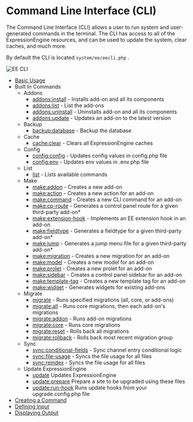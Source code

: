 # Command Line Interface (CLI)

The Command Line Interface (CLI) allows a user to run system and user-generated commands in the terminal. The CLI has access to all of the ExpressionEngine resources, and can be used to update the system, clear caches, and much more.

By default the CLI is located `system/ee/eecli.php` . 

![EE CLI](_images/6-1_cli.png)

- [Basic Usage](cli/usage.md)
- Built In Commands
    - Addons
        - [addons:install](cli/built-in-commands/addons.md#addonsinstall) - Installs add-on and all its components
        - [addons:list](cli/built-in-commands/addons.md#addonslist) - List the add-ons
        - [addons:uninstall](cli/built-in-commands/addons.md#addonsuninstall) - Uninstalls add-on and all its components
        - [addons:update](cli/built-in-commands/addons.md#addonsupdate) - Updates an add-on to the latest version
    - Backup
        - [backup:database](cli/built-in-commands/backup-database.md) - Backup the database
    - Cache
        - [cache:clear](cli/built-in-commands/cache-clear.md) - Clears all ExpressionEngine caches
    - Config
        - [config:config](cli/built-in-commands/config-management.md#configconfig) - Updates config values in config.php file
        - [config:env](cli/built-in-commands/config-management.md#configenv) - Updates env values in .env.php file
    - List
        - [list](cli/built-in-commands/list.md) - Lists available commands
    - Make
        - [make:addon](cli/built-in-commands/make-addon.md#makeaddon) - Creates a new add-on
        - [make:action](cli/built-in-commands/make-addon.md#makeaction) - Creates a new action for an add-on
        - [make:command](cli/built-in-commands/make-addon.md#makecommand) - Creates a new CLI command for an add-on
        - [make:cp-route](cli/built-in-commands/make-addon.md#makecp-route) - Generates a control panel route for a given third-party add-on*
        - [make:extension-hook](cli/built-in-commands/make-addon.md#makeextension-hook) - Implements an EE extension hook in an add-on
        - [make:fieldtype](cli/built-in-commands/make-addon.md#makefieldtype) - Generates a fieldtype for a given third-party add-on*
        - [make:jump](cli/built-in-commands/make-addon.md#makejump) - Generates a jump menu file for a given third-party add-on*
        - [make:migration](cli/built-in-commands/make-addon.md#makemigration) - Creates a new migration for an add-on
        - [make:model](cli/built-in-commands/make-addon.md#makemodel) - Creates a new model for an add-on
        - [make:prolet](cli/built-in-commands/make-addon.md#makeprolet) - Creates a new prolet for an add-on
        - [make:sidebar](cli/built-in-commands/make-addon.md#makesidebar) - Creates a control panel sidebar for an add-on
        - [make:template-tag](cli/built-in-commands/make-addon.md#maketemplate-tag) - Creates a new template tag for an add-on
        - [make:widget](cli/built-in-commands/make-addon.md#makewidget) - Generates widgets for existing add-ons
    - Migrate
        - [migrate](cli/built-in-commands/migrate.md) - Runs specified migrations (all, core, or add-ons)
        - [migrate:all](cli/built-in-commands/migrate.md) - Runs core migrations, then each add-on's migrations
        - [migrate:addon](cli/built-in-commands/migrate.md) - Runs add-on migrations
        - [migrate:core](cli/built-in-commands/migrate.md) - Runs core migrations
        - [migrate:reset](cli/built-in-commands/migrate.md) - Rolls back all migrations
        - [migrate:rollback](cli/built-in-commands/migrate.md) - Rolls back most recent migration group
    - Sync
        - [sync:conditional-fields](cli/built-in-commands/sync.md#syncconditional-fields) - Sync channel entry conditional logic
        - [sync:file-usage](cli/built-in-commands/sync.md#syncfile-usage) - Syncs the file usage for all files
        - [sync:reindex](cli/built-in-commands/sync.md#syncreindex) - Syncs the file usage for all files
    - Update ExpressionEngine
        - [update](cli/built-in-commands/update.md) Updates ExpressionEngine
        - [update:prepare](cli/built-in-commands/update.md) Prepare a site to be upgraded using these files
        - [update:run-hook](cli/built-in-commands/update.md) Runs update hooks from your upgrade.config.php file
- [Creating a Command](cli/creating-a-command.md)
- [Defining Input](cli/defining-input.md)
- [Displaying Output](cli/displaying-output.md)